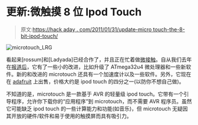 # 更新:微触摸 8 位 Ipod Touch

> 原文:[https://hack aday . com/2011/01/31/update-micro touch-the-8-bit-ipod-touch/](https://hackaday.com/2011/01/31/update-microtouch-the-8-bit-ipod-touch/)

![](../Images/6635a587d43644b4c18d82348da20039.png "microtouch_LRG")

看起来[rossum]和[Ladyada]已经合作了，并且正在忙着做[微接触](http://www.ladyada.net/products/microtouch/)。自从我们去年在[报道后](http://hackaday.com/2009/11/03/8-bit-device-quenches-iphone-envy/)，它有了一些小的改进，比如升级了 ATmega32u4 微处理器和一些新软件。新的和改进的 microtouch 还具有一个加速度计以及一些软件。另外，它现在在 [adafruit](http://www.adafruit.com/index.php?main_page=product_info&cPath=51&products_id=330&zenid=51ff46d57530be73424c64de5ac3015d) 上出售，价格大约是 ipod touch 的四分之一(以防你不想自己做)。

不知道的是，microtouch 是一款基于 AVR 的轻量级 ipod touch。它带有一个引导程序，允许你下载你的“应用程序”到 microtouch，而不需要 AVR 程序员。虽然它可能缺乏 ipod touch 的一些计算能力和功能(如音乐)，但 microtouch 无疑因其开放的硬件/软件和易于使用的触摸屏而具有吸引力。